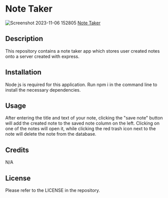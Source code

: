 # Note Taker
![Screenshot 2023-11-06 152805](https://github.com/ThirstyWombat/Note-Taker/assets/122827259/74796228-72f7-4b6a-8636-06af10cd7ab3)
<a href="https://vb-note-taker-b760620412ce.herokuapp.com/">Note Taker</a>
## Description

This repository contains a note taker app which stores user created notes onto a server created with express.

## Installation

Node js is required for this application. Run npm i in the command line to install the necessary dependencies.

## Usage

After entering the title and text of your note, clicking the "save note" button will add the created note to the saved note column on the left. Clicking on one of the notes will open it, while clicking the red trash icon next to the note will delete the note from the database.

## Credits

N/A

## License

Please refer to the LICENSE in the repository.
